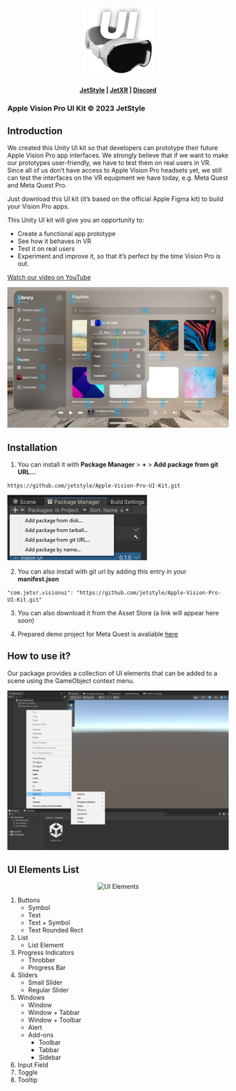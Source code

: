 <p align="center">
  <a href="https://u3d.as/39rT">
    <img alt="vision ui kit logo" src="./Documentation~/Logo.png">
  </a>
</p>
<h4 align="center">
  <a href="https://jet.style/">JetStyle</a> |
  <a href="https://jetxr.style/">JetXR</a> |
  <a href="https://discord.gg/YYprp42G">Discord</a>
</h4>

### Apple Vision Pro UI Kit © 2023 JetStyle

## Introduction
We created this Unity UI kit so that developers can prototype their future Apple Vision Pro app interfaces. We strongly believe that if we want to make our prototypes user-friendly, we have to test them on real users in VR. Since all of us don’t have access to Apple Vision Pro headsets yet, we still can test the interfaces on the VR equipment we have today, e.g. Meta Quest and Meta Quest Pro. 

Just download this UI kit (it’s based on the official Apple Figma kit) to build your Vision Pro apps. 

This Unity UI kit will give you an opportunity to: 

+ Create a functional app prototype
+ See how it behaves in VR 
+ Test it on real users 
+ Experiment and improve it, so that it’s perfect by the time Vision Pro is out.

<a href="https://www.youtube.com/watch?v=D28MGn96O3c">Watch our video on YouTube</a>
<p align="center">
  <a href="https://www.youtube.com/watch?v=D28MGn96O3c">
    <img alt="Apple Vision Pro UI Kit Video" src="./Documentation~/Video_Preview.png">
  </a>
</p>

## Installation
1. You can install it with **Package Manager** > **+** > **Add package from git URL...**
```
https://github.com/jetstyle/Apple-Vision-Pro-UI-Kit.git
```
![Package Manager](./Documentation~/Package_Manager.png)

2. You can also install with git url by adding this entry in your **manifest.json**
```
"com.jetxr.visionui": "https://github.com/jetstyle/Apple-Vision-Pro-UI-Kit.git"
```
3. You can also download it from the Asset Store (a link will appear here soon)

4. Prepared demo project for Meta Quest is avaliable [here](https://github.com/jetstyle/Apple-Vision-Pro-UI-Kit-Demo)

## How to use it?
Our package provides a collection of UI elements that can be added to a scene using the GameObject context menu.

<img alt="GameObject Context Menu" width="750" src="./Documentation~/GameObject_Context_Menu.png">

## UI Elements List

<p align="center">
  <img alt="UI Elements" src="./Documentation~/UI_Elements.png">
</p>

1. Buttons
    + Symbol
    + Text
    + Text + Symbol
    + Text Rounded Rect
2. List
    + List Element
3. Progress Indicators
    + Throbber
    + Progress Bar
4. Sliders
    + Small Slider
    + Regular Slider
5. Windows
    + Window
    + Window + Tabbar
    + Window + Toolbar
    + Alert
    + Add-ons
        * Toolbar
        * Tabbar
        * Sidebar
6. Input Field
7. Toggle
8. Tooltip
